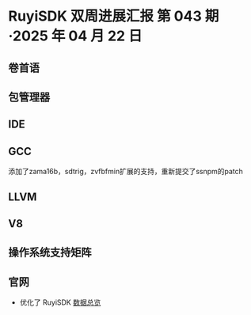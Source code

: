# RuyiSDK 双周进展汇报  第 043 期·2025 年 04 月 22 日

## 卷首语

## 包管理器

## IDE

## GCC
添加了zama16b，sdtrig，zvfbfmin扩展的支持，重新提交了ssnpm的patch

## LLVM

## V8

## 操作系统支持矩阵

## 官网

+ 优化了 RuyiSDK [数据总览](https://ruyisdk.org/Home/StatisticalDataPages/)

